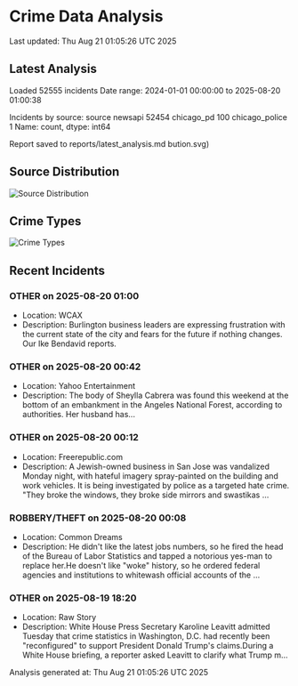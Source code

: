 # Crime Data Analysis
Last updated: Thu Aug 21 01:05:26 UTC 2025

## Latest Analysis

Loaded 52555 incidents
Date range: 2024-01-01 00:00:00 to 2025-08-20 01:00:38

Incidents by source:
source
newsapi           52454
chicago_pd          100
chicago_police        1
Name: count, dtype: int64

Report saved to reports/latest_analysis.md
bution.svg)

## Source Distribution
![Source Distribution](images/source_distribution.svg)

## Crime Types
![Crime Types](images/crime_types.svg)

## Recent Incidents

### OTHER on 2025-08-20 01:00
- Location: WCAX
- Description: Burlington business leaders are expressing frustration with the current state of the city and fears for the future if nothing changes. Our Ike Bendavid reports.


### OTHER on 2025-08-20 00:42
- Location: Yahoo Entertainment
- Description: The body of Sheylla Cabrera was found this weekend at the bottom of an embankment in the Angeles National Forest, according to authorities. Her husband has...


### OTHER on 2025-08-20 00:12
- Location: Freerepublic.com
- Description: A Jewish-owned business in San Jose was vandalized Monday night, with hateful imagery spray-painted on the building and work vehicles. It is being investigated by police as a targeted hate crime. "They broke the windows, they broke side mirrors and swastikas …


### ROBBERY/THEFT on 2025-08-20 00:08
- Location: Common Dreams
- Description: He didn't like the latest jobs numbers, so he fired the head of the Bureau of Labor Statistics and tapped a notorious yes-man to replace her.He doesn't like "woke" history, so he ordered federal agencies and institutions to whitewash official accounts of the …


### OTHER on 2025-08-19 18:20
- Location: Raw Story
- Description: White House Press Secretary Karoline Leavitt admitted Tuesday that crime statistics in Washington, D.C. had recently been "reconfigured" to support President Donald Trump's claims.During a White House briefing, a reporter asked Leavitt to clarify what Trump m…

Analysis generated at: Thu Aug 21 01:05:26 UTC 2025
